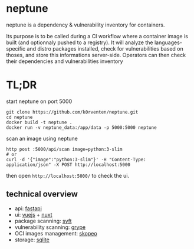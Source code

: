 # neptune

neptune is a dependency & vulnerability inventory for containers. 

Its purpose is to be called during a CI workflow where a container image is built (and optionnaly pushed to a registry).
It will analyze the languages-specific and distro packages installed, check for vulnerabilities based on thoses, and store this informations server-side.
 Operators can then check their dependencies and vulnerabilities inventory

 
# TL;DR

start neptune on port 5000
```
git clone https://github.com/k0rventen/neptune.git
cd neptune
docker build -t neptune .
docker run -v neptune_data:/app/data -p 5000:5000 neptune
```

scan an image using neptune
```
http post :5000/api/scan image=python:3-slim
# or 
curl -d '{"image":"python:3-slim"}' -H "Content-Type: application/json" -X POST http://localhost:5000
```

then open `http://localhost:5000/` to check the ui.


## technical overview

- api: [fastapi](https://fastapi.tiangolo.com/)
- ui: [vuejs](https://vuejs.org/) + [nuxt](https://nuxtjs.org/)
- package scanning: [syft](https://github.com/anchore/syft)
- vulnerability scanning: [grype](https://github.com/anchore/grype)
- OCI images management: [skopeo](https://github.com/containers/skopeo)
- storage: [sqlite](https://www.sqlite.org/index.html)